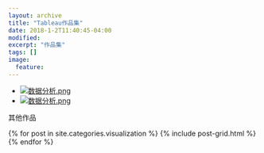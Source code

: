 ```yaml
---
layout: archive
title: "Tableau作品集"
date: 2018-1-2T11:40:45-04:00
modified:
excerpt: "作品集"
tags: []
image: 
  feature: 
---
```


- <a href="https://public.tableau.com/profile/.71971766#!/vizhome/1_5267/2_1" target="_blank">![数据分析.png](https://i.loli.net/2018/01/07/5a521dc6d1af7.png)</a>
- <a href="https://public.tableau.com/profile/.71971766#!/vizhome/1_5267/2_1" target="_blank">![数据分析.png](https://i.loli.net/2018/01/07/5a521dc6d1af7.png)</a>

其他作品
<div class="tiles">
{% for post in site.categories.visualization %}
  {% include post-grid.html %}
{% endfor %}
</div><!-- /.tiles 把所有categories 有 visualization 的列出来-->
